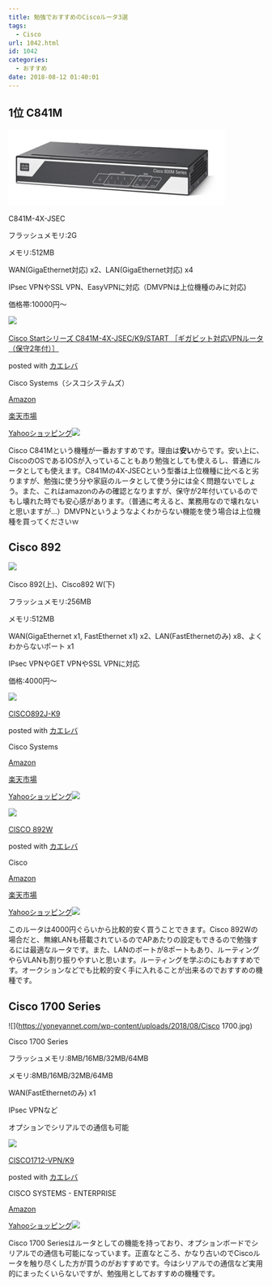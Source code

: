 ```yaml
---
title: 勉強でおすすめのCiscoルータ3選
tags:
  - Cisco
url: 1042.html
id: 1042
categories:
  - おすすめ
date: 2018-08-12 01:40:01
---
```


1位 C841M
--------

![](/images/2018/08/C841M.png)

C841M-4X-JSEC

フラッシュメモリ:2G

メモリ:512MB

WAN(GigaEthernet対応) x2、LAN(GigaEthernet対応) x4

IPsec VPNやSSL VPN、EasyVPNに対応（DMVPNは上位機種のみに対応)

価格帯:10000円～

[![](https://images-fe.ssl-images-amazon.com/images/I/31IhOM-UynL._SL160_.jpg)](https://www.amazon.co.jp/exec/obidos/ASIN/B01BTXG8IO/yonedayuto-22/)

[Cisco Startシリーズ C841M-4X-JSEC/K9/START ［ギガビット対応VPNルータ（保守2年付）］](https://www.amazon.co.jp/exec/obidos/ASIN/B01BTXG8IO/yonedayuto-22/)

posted with [カエレバ](https://kaereba.com)

Cisco Systems（シスコシステムズ）

[Amazon](https://amzn.to/2P3Cscq)

[楽天市場](https://a.r10.to/hrVSTk)

[Yahooショッピング![](//ad.jp.ap.valuecommerce.com/servlet/gifbanner?sid=3352890&pid=885313220)](//ck.jp.ap.valuecommerce.com/servlet/referral?sid=3352890&pid=885313220&vc_url=https://store.shopping.yahoo.co.jp/fellows-store/y-18042310h.html?sc_i=shp_pc_search_itemlist_shsr_title)

Cisco C841Mという機種が一番おすすめです。理由は**安い**からです。安い上に、CiscoのOSであるIOSが入っていることもあり勉強としても使えるし、普通にルータとしても使えます。C841Mの4X-JSECという型番は上位機種に比べると劣りますが、勉強に使う分や家庭のルータとして使う分には全く問題ないでしょう。また、これはamazonのみの確認となりますが、保守が2年付いているのでもし壊れた時でも安心感があります。（普通に考えると、業務用なので壊れないと思いますが...）DMVPNというようなよくわからない機能を使う場合は上位機種を買ってくださいｗ

Cisco 892
---------

![](/images/2018/08/cisco-892.jpg)

Cisco 892(上)、Cisco892 W(下)

フラッシュメモリ:256MB

メモリ:512MB

WAN(GigaEthernet x1, FastEthernet x1) x2、LAN(FastEthernetのみ) x8、よくわからないポート x1

IPsec VPNやGET VPNやSSL VPNに対応

価格:4000円～

[![](https://images-fe.ssl-images-amazon.com/images/I/21YEm65ERZL._SL160_.jpg)](https://www.amazon.co.jp/exec/obidos/ASIN/B004HHIYIM/yonedayuto-22/)

[CISCO892J-K9](https://www.amazon.co.jp/exec/obidos/ASIN/B004HHIYIM/yonedayuto-22/)

posted with [カエレバ](https://kaereba.com)

Cisco Systems

[Amazon](https://amzn.to/2nuWAYr)

[楽天市場](https://a.r10.to/hr4l86)

[Yahooショッピング![](//ad.jp.ap.valuecommerce.com/servlet/gifbanner?sid=3352890&pid=885313220)](//ck.jp.ap.valuecommerce.com/servlet/referral?sid=3352890&pid=885313220&vc_url=http%3A%2F%2Fsearch.shopping.yahoo.co.jp%2Fsearch%3Fp%3DCisco%2520892&vcptn=kaereba)

[![](https://images-fe.ssl-images-amazon.com/images/I/11soexZJPTL._SL160_.jpg)](https://www.amazon.co.jp/exec/obidos/ASIN/B002WD34F6/yonedayuto-22/)

[CISCO 892W](https://www.amazon.co.jp/exec/obidos/ASIN/B002WD34F6/yonedayuto-22/)

posted with [カエレバ](https://kaereba.com)

Cisco

[Amazon](https://amzn.to/2MDzVny)

[楽天市場](https://a.r10.to/hz3Zub)

[Yahooショッピング![](//ad.jp.ap.valuecommerce.com/servlet/gifbanner?sid=3352890&pid=885313220)](//ck.jp.ap.valuecommerce.com/servlet/referral?sid=3352890&pid=885313220&vc_url=http%3A%2F%2Fsearch.shopping.yahoo.co.jp%2Fsearch%3Fp%3DCisco%2520892%2520W&vcptn=kaereba)

このルータは4000円ぐらいから比較的安く買うことできます。Cisco 892Wの場合だと、無線LANも搭載されているのでAPあたりの設定もできるので勉強するには最適なルータです。また、LANのポートが8ポートもあり、ルーティングやらVLANも割り振りやすいと思います。ルーティングを学ぶのにもおすすめです。オークションなどでも比較的安く手に入れることが出来るのでおすすめの機種です。

Cisco 1700 Series
-----------------

![](https://yoneyannet.com/wp-content/uploads/2018/08/Cisco 1700.jpg)

Cisco 1700 Series

フラッシュメモリ:8MB/16MB/32MB/64MB

メモリ:8MB/16MB/32MB/64MB

WAN(FastEthernetのみ) x1

IPsec VPNなど

オプションでシリアルでの通信も可能

[![](https://images-fe.ssl-images-amazon.com/images/I/21TG9P18MBL._SL160_.jpg)](https://www.amazon.co.jp/exec/obidos/ASIN/B0000CBJ7H/yonedayuto-22/)

[CISCO1712-VPN/K9](https://www.amazon.co.jp/exec/obidos/ASIN/B0000CBJ7H/yonedayuto-22/)

posted with [カエレバ](https://kaereba.com)

CISCO SYSTEMS - ENTERPRISE

[Amazon](https://www.amazon.co.jp/gp/search?keywords=cisco%201700&__mk_ja_JP=%E3%82%AB%E3%82%BF%E3%82%AB%E3%83%8A&tag=yonedayuto-22)

[Yahooショッピング![](//ad.jp.ap.valuecommerce.com/servlet/gifbanner?sid=3352890&pid=885313220)](//ck.jp.ap.valuecommerce.com/servlet/referral?sid=3352890&pid=885313220&vc_url=http%3A%2F%2Fsearch.shopping.yahoo.co.jp%2Fsearch%3Fp%3Dcisco%25201700&vcptn=kaereba)

Cisco 1700 Seriesはルータとしての機能を持っており、オプションボードでシリアルでの通信も可能になっています。正直なところ、かなり古いのでCiscoルータを触り尽くした方が買うのがおすすめです。今はシリアルでの通信など実用的にまったくいらないですが、勉強用としておすすめの機種です。